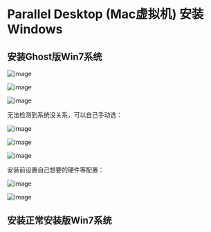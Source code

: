 # Parallel Desktop (Mac虚拟机) 安装Windows


## 安装Ghost版Win7系统

![image](https://user-images.githubusercontent.com/14041622/45351082-e5aa0d80-b5e7-11e8-8457-585a16392fda.png)

![image](https://user-images.githubusercontent.com/14041622/45351118-f65a8380-b5e7-11e8-983d-c7654b9c9621.png)

![image](https://user-images.githubusercontent.com/14041622/45351146-04a89f80-b5e8-11e8-87c6-e82f4c6ef2d8.png)

无法检测到系统没关系，可以自己手动选：

![image](https://user-images.githubusercontent.com/14041622/45351181-19853300-b5e8-11e8-9d62-32193588cec0.png)

![image](https://user-images.githubusercontent.com/14041622/45351194-2144d780-b5e8-11e8-839b-122013aae579.png)

![image](https://user-images.githubusercontent.com/14041622/45351261-55b89380-b5e8-11e8-90dd-f9aa1ac751c0.png)

安装前设置自己想要的硬件等配置：

![image](https://user-images.githubusercontent.com/14041622/45351299-6e28ae00-b5e8-11e8-8eb3-07e562825936.png)


![image](https://user-images.githubusercontent.com/14041622/45351414-b1831c80-b5e8-11e8-8f2f-f00aedae393b.png)


## 安装正常安装版Win7系统

